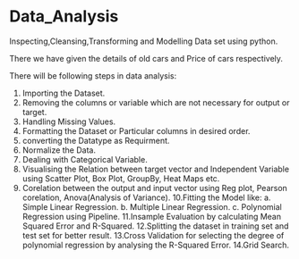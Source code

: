 # Data_Analysis
Inspecting,Cleansing,Transforming and Modelling Data set using python.


There we have given the details of old cars and Price of cars respectively.

There will be following steps in data analysis:
1. Importing the Dataset.
2. Removing the columns or variable which are not necessary for output or target.
3. Handling Missing Values.
4. Formatting the Dataset or Particular columns in desired order.
5. converting the Datatype as Requirment.
6. Normalize the Data.
7. Dealing with Categorical Variable.
8. Visualising the Relation between target vector and Independent Variable using Scatter Plot, Box Plot, GroupBy, Heat Maps etc.
9. Corelation between the output and input vector using Reg plot, Pearson corelation, Anova(Analysis of Variance).
10.Fitting the Model like:
    a. Simple Linear Regression.
    b. Multiple Linear Regression.
    c. Polynomial Regression using Pipeline.
11.Insample Evaluation by calculating Mean Squared Error and R-Squared.
12.Splitting the dataset in training set and test set for better result.
13.Cross Validation for selecting the degree of polynomial regression by analysing the R-Squared Error.
14.Grid Search.
